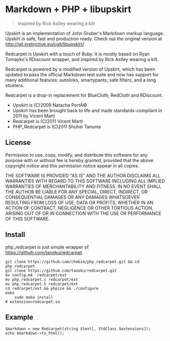 Markdown + PHP + libupskirt
===========================

> Inspired by Rick Astley wearing a kilt

Upskirt is an implementation of John Gruber's Markdown markup
language. Upskirt is safe, fast and production ready. Check out
the original version at <http://git.instinctive.eu/cgit/libupskirt/>

Redcarpet is Upskirt with a touch of Ruby. It is mostly based on Ryan
Tomayko's RDiscount wrapper, and inspired by Rick Astley wearing a kilt.

Redcarpet is powered by a modified version of Upskirt, which has been
updated to pass the official Markdown test suite and now has support
for many additional features: autolinks, smartypants, safe filters,
and a long etcetera.

Redcarpet is a drop-in replacement for BlueCloth, RedCloth and RDiscount.

* Upskirt is (C)2009 Natacha PortÃ©
* Upskirt has been brought back to life and made standards-compilant in 2011 by Vicent Marti
* Redcarpet is (C)2011 Vicent Marti
* PHP_Redcarpet is (C)2011 Shuhei Tanuma
 

License
-------

Permission to use, copy, modify, and distribute this software for any
purpose with or without fee is hereby granted, provided that the above
copyright notice and this permission notice appear in all copies.

THE SOFTWARE IS PROVIDED "AS IS" AND THE AUTHOR DISCLAIMS ALL WARRANTIES
WITH REGARD TO THIS SOFTWARE INCLUDING ALL IMPLIED WARRANTIES OF
MERCHANTABILITY AND FITNESS. IN NO EVENT SHALL THE AUTHOR BE LIABLE FOR
ANY SPECIAL, DIRECT, INDIRECT, OR CONSEQUENTIAL DAMAGES OR ANY DAMAGES
WHATSOEVER RESULTING FROM LOSS OF USE, DATA OR PROFITS, WHETHER IN AN
ACTION OF CONTRACT, NEGLIGENCE OR OTHER TORTIOUS ACTION, ARISING OUT OF
OR IN CONNECTION WITH THE USE OR PERFORMANCE OF THIS SOFTWARE.

Install
-------

php_redcarpet is just simple wrapper of <https://github.com/tanoku/redcarpet>.

    git clone https://github.com/chobie/php_redcarpet.git && cd php_redcarpet
    git clone https://github.com/tanoku/redcarpet.git
    mv config.m4  redcarpet/ext
    mv php_redcarpet.c redcarpet/ext
    mv php_redcarpet.h redcarpet/ext
    cd redcarpet/ext && phpize && ./configure
    make
		sudo make install
    # extension=redcarpet.so

Example
-------

    $markdown = new Redcarpet(string $text[, StdClass $extensions]);
    echo $markdown->to_html();